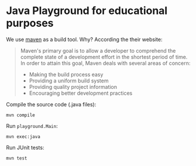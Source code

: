 # Java Playground for educational purposes


We use [maven](https://maven.apache.org/what-is-maven.html) as a build tool. Why? According the their website:  
> Maven's primary goal is to allow a developer to comprehend the complete state of a development effort in the shortest period of time. In order to attain this goal, Maven deals with several areas of concern:
> 
> - Making the build process easy
> - Providing a uniform build system
> - Providing quality project information
> - Encouraging better development practices


Compile the source code (.java files):  
```
mvn compile
```

Run `playground.Main`:  
```
mvn exec:java
```

Run JUnit tests:  
```
mvn test
```
